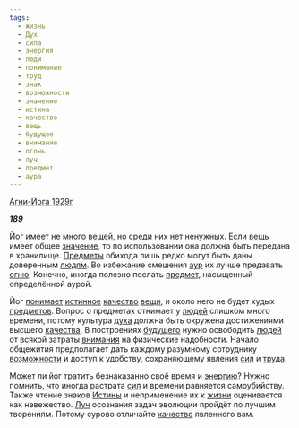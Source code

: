```yaml
---
tags:
  - жизнь
  - Дух
  - сила
  - энергия
  - люди
  - понимание
  - труд
  - знак
  - возможности
  - значение
  - истина
  - качество
  - вещь
  - будущее
  - внимание
  - огонь
  - луч
  - предмет
  - аура
---
```

[Агни-Йога 1929г](https://127.0.0.1:4002/agni/1929)

___189___

Йог имеет не много [вещей](../../../tags/#[вещь](../../../tags/#вещь)), но среди них нет ненужных. Если [вещь](../../../tags/#вещь) имеет общее [значение](../../../tags/#значение), то по использовании она должна быть передана в хранилище. [Предметы](../../../tags/#[предмет](../../../tags/#предмет)) обихода лишь редко могут быть даны доверенным [людям](../../../tags/#люди). Во избежание смешения [аур](../../../tags/#аура) их лучше предавать [огню](../../../tags/#огонь). Конечно, иногда полезно послать [предмет](../../../tags/#предмет), насыщенный определённой аурой.   

Йог [понимает](../../../tags/#понимание) [истинное](../../../tags/#истина) [качество](../../../tags/#качество) [вещи](../../../tags/#вещь), и около него не будет худых [предметов](../../../tags/#предмет). Вопрос о предметах отнимает у [людей](../../../tags/#люди) слишком много времени, потому культура [духа](../../../tags/#Дух) должна быть окружена достижениями высшего [качества](../../../tags/#качество). В построениях [будущего](../../../tags/#будущее) нужно освободить [людей](../../../tags/#люди) от всякой затраты [внимания](../../../tags/#внимание) на физические надобности. Начало общежития предполагает дать каждому разумному сотруднику [возможности](../../../tags/#возможности) и доступ к удобству, сохраняющему явления [сил](../../../tags/#сила) и [труда](../../../tags/#труд).   

Может ли йог тратить безнаказанно своё время и [энергию](../../../tags/#энергия)? Нужно помнить, что иногда растрата [сил](../../../tags/#сила) и времени равняется самоубийству. Также чтение знаков [Истины](../../../tags/#истина) и неприменение их к [жизни](../../../tags/#жизнь) оценивается как невежество. [Луч](../../../tags/#луч) осознания задач эволюции пройдёт по лучшим творениям. Потому сурово отличайте [качество](../../../tags/#качество) явленного вам.
